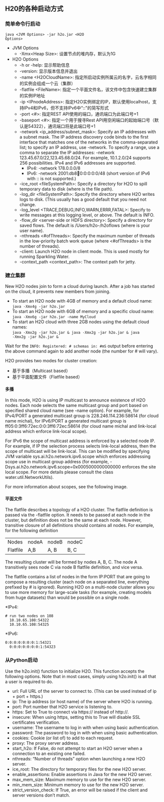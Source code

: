 ## H20的各种启动方式
### 简单命令行启动  
<code>java \<JVM Options\> -jar h2o.jar \<H2O Options\></code>
* JVM Options  
  * -Xmx\<Heap Size\>: 设置节点的堆内存，默认为1G
* H2O Options  
  * -h or -help: 显示帮助信息
  * -version: 显示版本信息并退出
  * -name \<H2OCloudName\>: 指定所启动实例所属云的名字，云名字相同的实例会组成一个云（集群）
  * -flatfile \<FileName\>: 指定一个平面文件名，该文件中包含快速建立集群的实例IP地址
  * -ip \<IPnodeAddress\>: 指定H2O实例绑定的IP，默认使用localhost，支持IPv4和IPv6，但不支持IPv6中“::"的简写形式
  * -port \<#\>: 指定REST API使用的端口，通讯端口为此端口号+1
  * -baseport \<#\>: 指定一个用于搜寻Rest API用空闲端口的起始端口号（默认是54322），通讯端口将是此端口号+1
  * -network \<ip_address/subnet_mask\>: Specify an IP addresses with a subnet mask. The IP address discovery code binds to the first interface that matches one of the networks in the comma-separated list; to specify an IP address, use -network. To specify a range, use a comma to separate the IP addresses: -network 123.45.67.0/22,123.45.68.0/24. For example, 10.1.2.0/24 supports 256 possibilities. IPv4 and IPv6 addresses are supported.  
    * IPv4: -network 178.0.0.0/8  
    * IPv6: -network 2001:db8:1234:0:0:0:0:0/48 (short version of IPv6 with :: is not supported.)  
  * -ice_root \<fileSystemPath\>: Specify a directory for H2O to spill temporary data to disk (where <fileSystemPath> is the file path).
  * -log_dir \<fileSystemPath\>: Specify the directory where H2O writes logs to disk. (This usually has a good default that you need not change.
  * -log_level \<TRACE,DEBUG,INFO,WARN,ERRR,FATAL\>: Specify to write messages at this logging level, or above. The default is INFO.
  * -flow_dir \<server-side or HDFS directory\>: Specify a directory for saved flows. The default is /Users/h2o-<H2OUserName>/h2oflows (where <H2OUserName> is your user name).
  * -nthreads \<#ofThreads\>: Specify the maximum number of threads in the low-priority batch work queue (where <#ofThreads> is the number of threads).
  * -client: Launch H2O node in client mode. This is used mostly for running Sparkling Water.
  * -context_path <context_path>: The context path for jetty.
### 建立集群
New H2O nodes join to form a cloud during launch. After a job has started on the cloud, it prevents new members from joining.

* To start an H2O node with 4GB of memory and a default cloud name:  
  <code>java -Xmx4g -jar h2o.jar</code>
* To start an H2O node with 6GB of memory and a specific cloud name:  
  <code>java -Xmx6g -jar h2o.jar -name MyCloud</code>
* To start an H2O cloud with three 2GB nodes using the default cloud names:  
  <code>java -Xmx2g -jar h2o.jar &   java -Xmx2g -jar h2o.jar &   java -Xmx2g -jar h2o.jar &</code>
  
Wait for the <code>INFO: Registered: # schemas in: #mS</code> output before entering the above command again to add another node (the number for # will vary).

H2O provides two modes for cluster creation:

  * 基于多播（Multicast based）
  * 基于平面配置文件（Flatfile based）
#### 多播
In this mode, H2O is using IP multicast to announce existence of H2O nodes. 
Each node selects the same multicast group and port based on specified shared cloud name 
(see -name option). For example, for IPv4/PORT a generated multicast group is 
228.246.114.236:58614 (for cloud name michal), for IPv6/PORT a generated multicast group is 
ff05:0:3ff6:72ec:0:0:3ff6:72ec:58614 (for cloud name michal and link-local address which enforce link-local scope).

For IPv6 the scope of multicast address is enforced by a selected node IP. For example, 
if IP the selection process selects link-local address, then the scope of multicast will be link-local. 
This can be modified by specifying JVM variable sys.ai.h2o.network.ipv6.scope which enforces addressing 
scope use in multicast group address (for example, -Dsys.ai.h2o.network.ipv6.scope=0x0005000000000000 
enforces the site local scope. For more details please consult the class water.util.NetworkUtils).

For more information about scopes, see the following image.

#### 平面文件
The flatfile describes a topology of a H2O cluster. The flatfile definition is passed via the -flatfile option.
It needs to be passed at each node in the cluster, but definition does not be the same at each node. However, 
transitive closure of all definitions should contains all nodes. For example, for the following definition

<table>
  <tr>
    <td>Nodes</td>
    <td>nodeA</td>
    <td>nodeB</td>
    <td>nodeC</td>
   </tr>
   <tr>
    <td>Flatfile</td>
    <td>A,B</td>
    <td>A, B</td>
    <td>B, C</td>
   </tr>
 </table>
 
The resulting cluster will be formed by nodes A, B, C. The node A transitively sees node C via node B flatfile definition, 
and vice versa.

The flatfile contains a list of nodes in the form IP:PORT that are going to compose a resulting cluster 
(each node on a separated line, everything prefixed by # is ignored). Running H2O on a multi-node cluster
allows you to use more memory for large-scale tasks (for example, creating models from huge datasets) than
would be possible on a single node.

  *IPv4:

  <pre><code># run two nodes on 108   
  10.10.65.108:54322   
  10.10.65.108:54325</code></pre>

  *IPv6:

  <pre><code>0:0:0:0:0:0:0:1:54321   
  0:0:0:0:0:0:0:1:54323</code></pre>
  
### 从Python启动
Use the h2o.init() function to initialize H2O. This function accepts the following options. Note that in most cases, simply using h2o.init() is all that a user is required to do.

 * url: Full URL of the server to connect to. (This can be used instead of ip + port + https.)
 * ip: The ip address (or host name) of the server where H2O is running.
 * port: Port number that H2O service is listening to.
 * https: Set to True to connect via https:// instead of http://.
 * insecure: When using https, setting this to True will disable SSL certificates verification.
 * username: The username to log in with when using basic authentication.
 * password: The password to log in with when using basic authentication.
 * cookies: Cookie (or list of) to add to each request.
 * proxy: The proxy server address.
 * start_h2o: If False, do not attempt to start an H2O server when a connection to an existing one failed.
 * nthreads: “Number of threads” option when launching a new H2O server.
 * ice_root: The directory for temporary files for the new H2O server.
 * enable_assertions: Enable assertions in Java for the new H2O server.
 * max_mem_size: Maximum memory to use for the new H2O server.
 * min_mem_size: Minimum memory to use for the new H2O server.
 * strict_version_check: If True, an error will be raised if the client and server versions don’t match.
